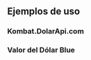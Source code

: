 ## Ejemplos de uso

### Kombat.DolarApi.com

<IndexDemo url="https://kombat.dolarapi.com" image="https://lcmcdlwmppejonttmzrh.supabase.co/storage/v1/object/public/og/og.png" github-url="https://github.com/enzonotario/esjs-dolar-kombat" />

### Valor del Dólar Blue

<!--@include: ./plot-dolar.md -->
